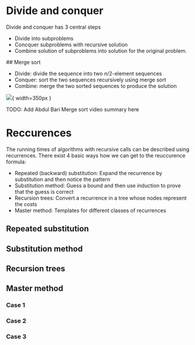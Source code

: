# Divide and conquer

Divide and conquer has 3 central steps

- Divide into subproblems
- Concquer subproblems with recursive solution
- Combine solution of subproblems into solution for the original problem.

## Merge sort

- Divide: divide the sequence into two $n/2$-element sequences
- Conquer: sort the two sequences recursively using merge sort
- Combine: merge the two sorted sequences to produce the solution

![](d3effe671f3b0094cb6cd137087b75c687412e14c4f99a57c06de3c90a7348e0.png){ width=350px }

TODO: Add Abdul Bari Merge sort video summary here

# Reccurences

The running times of algorithms with recursive calls can be described using recurrences. There exist 4 basic ways how we can get to the reuccurence formula:

- Repeated (backward) substitution: Expand the recurrence by substitution and then notice the pattern
- Substitution method: Guess a bound and then use induction to prove that the guess is correct
- Recursion trees: Convert a recurrence in a tree whose nodes represent the costs
- Master method: Templates for different classes of recurrences

## Repeated substitution

## Substitution method

## Recursion trees

## Master method

### Case 1

### Case 2

### Case 3